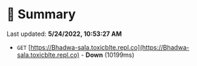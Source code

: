 # 📖 Summary
Last updated: **5/24/2022, 10:53:27 AM**

- `GET` [https://Bhadwa-sala.toxicblte.repl.co](https://Bhadwa-sala.toxicblte.repl.co) - **Down** (10199ms)
